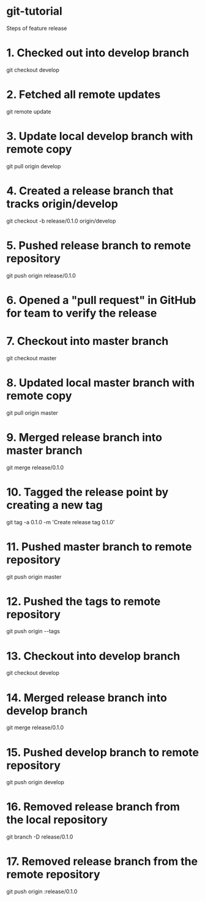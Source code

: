 # git-tutorial
Steps of feature release

# 1. Checked out into develop branch
git checkout develop
 
# 2. Fetched all remote updates
git remote update
 
# 3. Update local develop branch with remote copy
git pull origin develop
 
# 4. Created a release branch that tracks origin/develop
git checkout -b release/0.1.0 origin/develop
 
# 5. Pushed release branch to remote repository
git push origin release/0.1.0
 
# 6. Opened a "pull request" in GitHub for team to verify the release
 
# 7. Checkout into master branch
git checkout master
 
# 8. Updated local master branch with remote copy
git pull origin master
 
# 9. Merged release branch into master branch
git merge release/0.1.0
 
# 10. Tagged the release point by creating a new tag
git tag -a 0.1.0 -m 'Create release tag 0.1.0'
 
# 11. Pushed master branch to remote repository
git push origin master
 
# 12. Pushed the tags to remote repository
git push origin --tags
 
# 13. Checkout into develop branch
git checkout develop
 
# 14. Merged release branch into develop branch
git merge release/0.1.0
 
# 15. Pushed develop branch to remote repository
git push origin develop
 
# 16. Removed release branch from the local repository
git branch -D release/0.1.0
 
# 17. Removed release branch from the remote repository
git push origin :release/0.1.0
